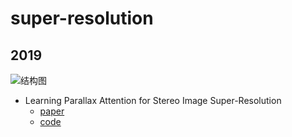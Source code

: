 # super-resolution
## 2019
![结构图](https://github.com/LongguangWang/PASSRnet/blob/master/Figs/Overview.png)
* Learning Parallax Attention for Stereo Image Super-Resolution
  + [paper](https://arxiv.org/abs/1903.05784)
  + [code](https://github.com/LongguangWang/PASSRnet)
